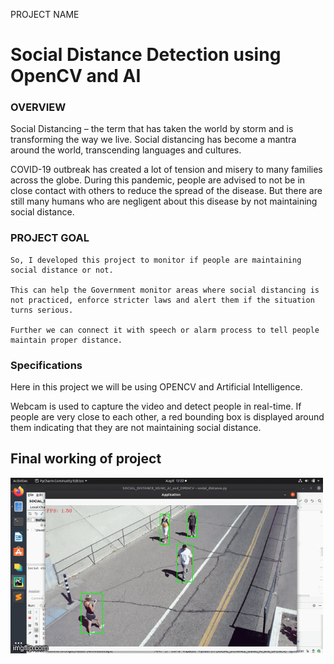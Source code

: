 
PROJECT NAME  

# Social Distance Detection using OpenCV and AI 

 

### OVERVIEW 

Social Distancing – the term that has taken the world by storm and is transforming the way we live. Social distancing has become a mantra around the world, transcending languages and cultures. 

COVID-19 outbreak has created a lot of tension and misery to many families across the globe. During this pandemic, people are advised to not be in close contact with others to reduce the spread of the disease. But there are still many humans who are negligent about this disease by not maintaining social distance.  

### PROJECT GOAL 

    So, I developed this project to monitor if people are maintaining social distance or not. 

    This can help the Government monitor areas where social distancing is not practiced, enforce stricter laws and alert them if the situation turns serious. 

    Further we can connect it with speech or alarm process to tell people maintain proper distance. 

### Specifications 

Here in this project we will be using OPENCV and Artificial Intelligence. 

Webcam is used to capture the video and detect people in real-time. If people are very close to each other, a red bounding box is displayed around them indicating that they are not maintaining social distance. 

## Final working of project

![social_distance_detctor](social_distance_detctor.gif)
